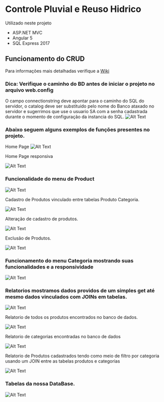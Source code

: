 # Controle Pluvial e Reuso Hidrico

Utilizado neste projeto
* ASP.NET MVC 
* Angular 5
* SQL Express 2017

##  Funcionamento do CRUD
Para informações mais detalhadas verifique a [Wiki](https://github.com/grynfox/EasyCRUD/wiki)
### Dica: Verifique o caminho do BD antes de iniciar o projeto no arquivo web.config
O campo connectionstring deve apontar para o caminho do SQL do servidor, o catalog deve ser substituido pelo nome do Banco ataxado no servidor e sugerrimos que use o usuario SA com a senha cadastrada durante o momento de configuração da instancia do SQL.
![Alt Text](https://i.imgur.com/JmpD5ji.jpg)

### Abaixo seguem alguns exemplos de funções presentes no projeto.
Home Page
![Alt Text](https://i.imgur.com/4u3m8Kw.jpg)

Home Page responsiva

![Alt Text](https://i.imgur.com/QlGb0rF.jpg)

### Funcionalidade do menu de Product

![Alt Text](https://i.imgur.com/t1sQQqC.jpg)

Cadastro de Produtos vinculado entre tabelas Produto Categoria.

![Alt Text](https://i.imgur.com/3C1GCJa.jpg)

Alteração de cadastro de produtos.

![Alt Text](https://i.imgur.com/Qin9FHa.jpg)

Exclusão de Produtos.

![Alt Text](https://i.imgur.com/YaSVmuH.jpg)

### Funcionamento do menu Categoria mostrando suas funcionalidades e a responsividade

![Alt Text](https://i.imgur.com/ZeST6Xz.jpg)

### Relatorios mostramos dados providos de um simples get até mesmo dados vinculados com JOINs em tabelas.

![Alt Text](https://i.imgur.com/g7Yuk1V.jpg)

Relatorio de todos os produtos encontrados no banco de dados.

![Alt Text](https://i.imgur.com/tE60UOQ.jpg)

Relatorio de categorias encontradas no banco de dados

![Alt Text](https://i.imgur.com/ZRcD8ze.jpg)

Relatorio de Produtos cadastrados tendo como meio de filtro por categoria usando um JOIN entre as tabelas produtos e categorias

![Alt Text](https://i.imgur.com/O4gN1Dx.jpg)

### Tabelas da nossa DataBase.

![Alt Text](https://i.imgur.com/NwRm5jn.jpg)
